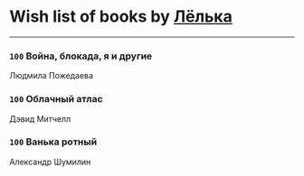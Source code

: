 # Wish list of books by [Лёлька](http://vk.com/id453735822)
---

### `100` Война, блокада, я и другие
Людмила Пожедаева

### `100` Облачный атлас
Дэвид Митчелл

### `100` Ванька ротный
Александр Шумилин

